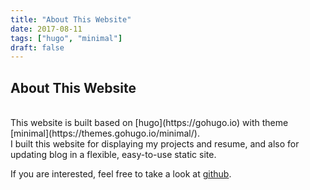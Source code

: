 ```yaml
---
title: "About This Website"
date: 2017-08-11
tags: ["hugo", "minimal"]
draft: false
---
```

## About This Website
<br>
This website is built based on [hugo](https://gohugo.io) with theme [minimal](https://themes.gohugo.io/minimal/).<br>
I built this website for displaying my projects and resume, and also for updating blog in a flexible, easy-to-use static site.

If you are interested, feel free to take a look at [github](https://github.com/vivian6f2/Personal-Website).